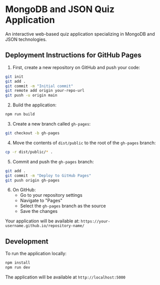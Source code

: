 # MongoDB and JSON Quiz Application

An interactive web-based quiz application specializing in MongoDB and JSON technologies.

## Deployment Instructions for GitHub Pages

1. First, create a new repository on GitHub and push your code:
```bash
git init
git add .
git commit -m "Initial commit"
git remote add origin your-repo-url
git push -u origin main
```

2. Build the application:
```bash
npm run build
```

3. Create a new branch called `gh-pages`:
```bash
git checkout -b gh-pages
```

4. Move the contents of `dist/public` to the root of the `gh-pages` branch:
```bash
cp -r dist/public/* .
```

5. Commit and push the `gh-pages` branch:
```bash
git add .
git commit -m "Deploy to GitHub Pages"
git push origin gh-pages
```

6. On GitHub:
   - Go to your repository settings
   - Navigate to "Pages"
   - Select the `gh-pages` branch as the source
   - Save the changes

Your application will be available at: `https://your-username.github.io/repository-name/`

## Development

To run the application locally:

```bash
npm install
npm run dev
```

The application will be available at `http://localhost:5000`
